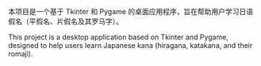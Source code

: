 本项目是一个基于 Tkinter 和 Pygame 的桌面应用程序，旨在帮助用户学习日语假名（平假名、片假名及其罗马字）。

This project is a desktop application based on Tkinter and Pygame, designed to help users learn Japanese kana (hiragana, katakana, and their romaji). 
